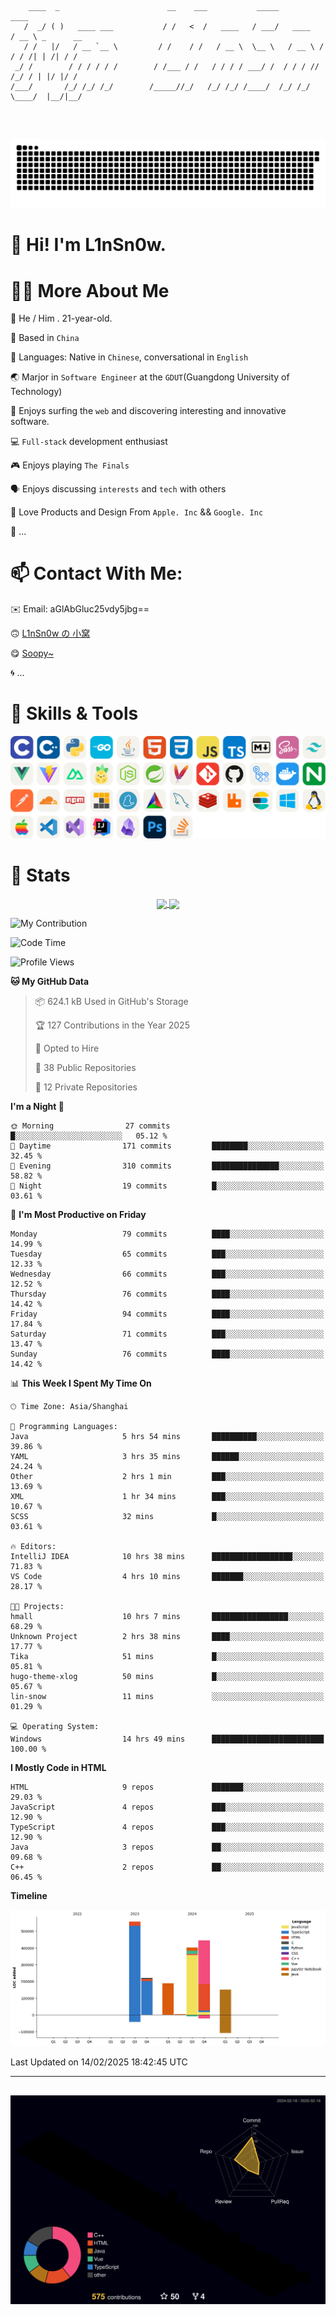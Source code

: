 ```

    ____  _                        __    ___           _____           ____           
   /  _/ ( )   ____ ___           / /   <  /   ____   / ___/   ____   / __ \ _      __
   / /   |/   / __ `__ \         / /    / /   / __ \  \__ \   / __ \ / / / /| | /| / /
 _/ /        / / / / / /        / /___ / /   / / / / ___/ /  / / / // /_/ / | |/ |/ / 
/___/       /_/ /_/ /_/        /_____//_/   /_/ /_/ /____/  /_/ /_/ \____/  |__/|__/  
                                                                                      
                                          

```
##
![](https://raw.githubusercontent.com/lin-snow/lin-snow/output/github-contribution-grid-snake-dark.svg)

# 👋 Hi! I'm L1nSn0w.

# 👨‍💻 More About Me

🤠 He / Him . 21-year-old.

🎈 Based in `China`
  
🤔 Languages: Native in `Chinese`, conversational in `English`

🌏 Marjor in `Software Engineer` at the `GDUT`(Guangdong University of Technology)

🛟 Enjoys surfing the `web` and discovering interesting and innovative software.

💻 `Full-stack` development enthusiast

🎮 Enjoys playing `The Finals`

🗣️ Enjoys discussing `interests` and `tech` with others

👾 Love Products and Design From `Apple. Inc` && `Google. Inc`  

🤪 ...

# 📫 Contact With Me:

✉️ Email: aGlAbGluc25vdy5jbg==

🙃 [L1nSn0w の 小窝](https://linsnow.cn)

😋 [Soopy~](https://soopy.cn)

🌀 ...

# 🔮 Skills & Tools

![My Skills](/assets/skillicons.svg)

# 🍟 Stats

<div style="text-align: center;">
    <a href="https://github.com/lin-snow">
        <img align="center" src="https://githubstat.linsnow.cn/api/top-langs/?username=lin-snow&layout=compact" />
    </a>
    <a href="https://github.com/lin-snow">
        <img align="center" src="https://githubstat.linsnow.cn/api?username=lin-snow&count_private=true&show_icons=true&theme=ambient_gradient" />
    </a>
</div>

![My Contribution](https://activitygraph.linsnow.cn/graph?username=lin-snow&theme=github-compact&days=30)

<!--START_SECTION:waka-->
![Code Time](http://img.shields.io/badge/Code%20Time-450%20hrs%2012%20mins-blue)

![Profile Views](http://img.shields.io/badge/Profile%20Views-31-blue)

**🐱 My GitHub Data** 

> 📦 624.1 kB Used in GitHub's Storage 
 > 
> 🏆 127 Contributions in the Year 2025
 > 
> 💼 Opted to Hire
 > 
> 📜 38 Public Repositories 
 > 
> 🔑 12 Private Repositories 
 > 
**I'm a Night 🦉** 

```text
🌞 Morning                27 commits          █░░░░░░░░░░░░░░░░░░░░░░░░   05.12 % 
🌆 Daytime                171 commits         ████████░░░░░░░░░░░░░░░░░   32.45 % 
🌃 Evening                310 commits         ███████████████░░░░░░░░░░   58.82 % 
🌙 Night                  19 commits          █░░░░░░░░░░░░░░░░░░░░░░░░   03.61 % 
```
📅 **I'm Most Productive on Friday** 

```text
Monday                   79 commits          ████░░░░░░░░░░░░░░░░░░░░░   14.99 % 
Tuesday                  65 commits          ███░░░░░░░░░░░░░░░░░░░░░░   12.33 % 
Wednesday                66 commits          ███░░░░░░░░░░░░░░░░░░░░░░   12.52 % 
Thursday                 76 commits          ████░░░░░░░░░░░░░░░░░░░░░   14.42 % 
Friday                   94 commits          ████░░░░░░░░░░░░░░░░░░░░░   17.84 % 
Saturday                 71 commits          ███░░░░░░░░░░░░░░░░░░░░░░   13.47 % 
Sunday                   76 commits          ████░░░░░░░░░░░░░░░░░░░░░   14.42 % 
```


📊 **This Week I Spent My Time On** 

```text
🕑︎ Time Zone: Asia/Shanghai

💬 Programming Languages: 
Java                     5 hrs 54 mins       ██████████░░░░░░░░░░░░░░░   39.86 % 
YAML                     3 hrs 35 mins       ██████░░░░░░░░░░░░░░░░░░░   24.24 % 
Other                    2 hrs 1 min         ███░░░░░░░░░░░░░░░░░░░░░░   13.69 % 
XML                      1 hr 34 mins        ███░░░░░░░░░░░░░░░░░░░░░░   10.67 % 
SCSS                     32 mins             █░░░░░░░░░░░░░░░░░░░░░░░░   03.61 % 

🔥 Editors: 
IntelliJ IDEA            10 hrs 38 mins      ██████████████████░░░░░░░   71.83 % 
VS Code                  4 hrs 10 mins       ███████░░░░░░░░░░░░░░░░░░   28.17 % 

🐱‍💻 Projects: 
hmall                    10 hrs 7 mins       █████████████████░░░░░░░░   68.29 % 
Unknown Project          2 hrs 38 mins       ████░░░░░░░░░░░░░░░░░░░░░   17.77 % 
Tika                     51 mins             █░░░░░░░░░░░░░░░░░░░░░░░░   05.81 % 
hugo-theme-xlog          50 mins             █░░░░░░░░░░░░░░░░░░░░░░░░   05.67 % 
lin-snow                 11 mins             ░░░░░░░░░░░░░░░░░░░░░░░░░   01.29 % 

💻 Operating System: 
Windows                  14 hrs 49 mins      █████████████████████████   100.00 % 
```

**I Mostly Code in HTML** 

```text
HTML                     9 repos             ███████░░░░░░░░░░░░░░░░░░   29.03 % 
JavaScript               4 repos             ███░░░░░░░░░░░░░░░░░░░░░░   12.90 % 
TypeScript               4 repos             ███░░░░░░░░░░░░░░░░░░░░░░   12.90 % 
Java                     3 repos             ██░░░░░░░░░░░░░░░░░░░░░░░   09.68 % 
C++                      2 repos             ██░░░░░░░░░░░░░░░░░░░░░░░   06.45 % 
```



**Timeline**

![Lines of Code chart](https://raw.githubusercontent.com/lin-snow/lin-snow/main/assets/bar_graph.png)


 Last Updated on 14/02/2025 18:42:45 UTC
<!--END_SECTION:waka-->



---
##
![](./profile-3d-contrib/profile-night-rainbow.svg)

